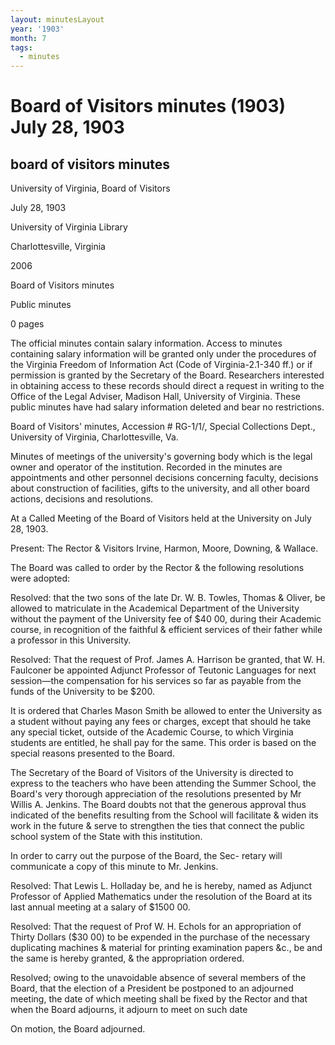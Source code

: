 ```yaml
---
layout: minutesLayout
year: '1903'
month: 7
tags:
  - minutes
---
```

Board of Visitors minutes (1903) July 28, 1903
==============================================

board of visitors minutes
-------------------------

University of Virginia, Board of Visitors

July 28, 1903

University of Virginia Library

Charlottesville, Virginia

2006

Board of Visitors minutes

Public minutes

0 pages

The official minutes contain salary information. Access to minutes containing salary information will be granted only under the procedures of the Virginia Freedom of Information Act (Code of Virginia-2.1-340 ff.) or if permission is granted by the Secretary of the Board. Researchers interested in obtaining access to these records should direct a request in writing to the Office of the Legal Adviser, Madison Hall, University of Virginia. These public minutes have had salary information deleted and bear no restrictions.

Board of Visitors' minutes, Accession # RG-1/1/, Special Collections Dept., University of Virginia, Charlottesville, Va.

Minutes of meetings of the university's governing body which is the legal owner and operator of the institution. Recorded in the minutes are appointments and other personnel decisions concerning faculty, decisions about construction of facilities, gifts to the university, and all other board actions, decisions and resolutions.

At a Called Meeting of the Board of Visitors held at the University on July 28, 1903.

Present: The Rector & Visitors Irvine, Harmon, Moore, Downing, & Wallace.

The Board was called to order by the Rector & the following resolutions were adopted:

Resolved: that the two sons of the late Dr. W. B. Towles, Thomas & Oliver, be allowed to matriculate in the Academical Department of the University without the payment of the University fee of $40 00, during their Academic course, in recognition of the faithful & efficient services of their father while a professor in this University.

Resolved: That the request of Prof. James A. Harrison be granted, that W. H. Faulconer be appointed Adjunct Professor of Teutonic Languages for next session—the compensation for his services so far as payable from the funds of the University to be $200.

It is ordered that Charles Mason Smith be allowed to enter the University as a student without paying any fees or charges, except that should he take any special ticket, outside of the Academic Course, to which Virginia students are entitled, he shall pay for the same. This order is based on the special reasons presented to the Board.

The Secretary of the Board of Visitors of the University is directed to express to the teachers who have been attending the Summer School, the Board's very thorough appreciation of the resolutions presented by Mr Willis A. Jenkins. The Board doubts not that the generous approval thus indicated of the benefits resulting from the School will facilitate & widen its work in the future & serve to strengthen the ties that connect the public school system of the State with this institution.

In order to carry out the purpose of the Board, the Sec- retary will communicate a copy of this minute to Mr. Jenkins.

Resolved: That Lewis L. Holladay be, and he is hereby, named as Adjunct Professor of Applied Mathematics under the resolution of the Board at its last annual meeting at a salary of $1500 00.

Resolved: That the request of Prof W. H. Echols for an appropriation of Thirty Dollars ($30 00) to be expended in the purchase of the necessary duplicating machines & material for printing examination papers &c., be and the same is hereby granted, & the appropriation ordered.

Resolved; owing to the unavoidable absence of several members of the Board, that the election of a President be postponed to an adjourned meeting, the date of which meeting shall be fixed by the Rector and that when the Board adjourns, it adjourn to meet on such date

On motion, the Board adjourned.
